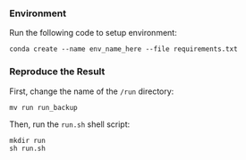 ### Environment

Run the following code to setup environment:

```
conda create --name env_name_here --file requirements.txt
```

### Reproduce the Result

First, change the name of the `/run` directory:

```
mv run run_backup
```

Then, run the `run.sh` shell script:

```
mkdir run
sh run.sh
```
